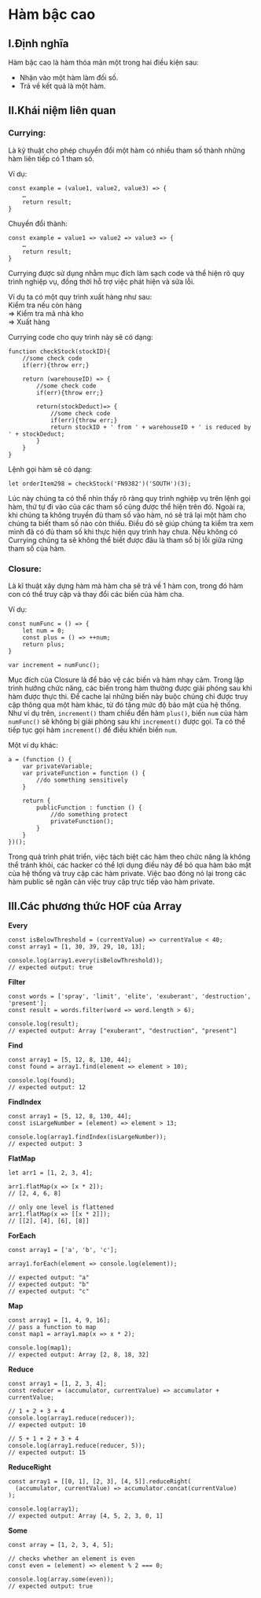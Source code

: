 # Hàm bậc cao

## I.Định nghĩa
Hàm bậc cao là hàm thỏa mãn một trong hai điều kiện sau:
- Nhận vào một hàm làm đối số.
- Trả về kết quả là một hàm.

## II.Khái niệm liên quan
### Currying: 
Là kỹ thuật cho phép chuyển đổi một hàm có nhiều tham số thành những hàm liên tiếp có 1 tham số.

Ví dụ:
```
const example = (value1, value2, value3) => {
	…
	return result;
}
```
Chuyển đổi thành:
```
const example = value1 => value2 => value3 => {
	…
	return result;
}
```

Currying được sử dụng nhằm mục đích làm sạch code và thể hiện rõ quy trình nghiệp vụ, đồng thời hỗ trợ việc phát hiện và sửa lỗi. 

Ví dụ ta có một quy trình xuất hàng như sau:\
Kiểm tra nếu còn hàng\
    =>  Kiểm tra mã nhà kho\
        => Xuất hàng

Currying code cho quy trình này sẽ có dạng:
```
function checkStock(stockID){ 
    //some check code 
    if(err){throw err;} 
    
    return (warehouseID) => { 
        //some check code 
        if(err){throw err;}

        return(stockDeduct)=> { 
            //some check code         
            if(err){throw err;}
            return stockID + ' from ' + warehouseID + ' is reduced by ' + stockDeduct;      
        }
    }
}
```
Lệnh gọi hàm sẽ có dạng:
```
let orderItem298 = checkStock('FN9382')('SOUTH')(3);
```
Lúc này chúng ta có thể nhìn thấy rõ ràng quy trình nghiệp vụ trên lệnh gọi hàm, thứ tự đi vào của các tham số cũng được thể hiện trên đó. Ngoài ra, khi chúng ta không truyền đủ tham số vào hàm, nó sẽ trả lại một hàm cho chúng ta biết tham số nào còn thiếu. Điều đó sẽ giúp chúng ta kiểm tra xem mình đã có đủ tham số khi thực hiện quy trình hay chưa. Nếu không có Currying chúng ta sẽ không thể biết được đâu là tham số bị lỗi giữa rừng tham số của hàm.

### Closure: 
Là kĩ thuật xây dựng hàm mà hàm cha sẽ trả về 1 hàm con, trong đó hàm con có thể truy cập và thay đổi các biến của hàm cha.

Ví dụ:
```
const numFunc = () => {
	let num = 0;
	const plus = () => ++num;
	return plus;
}

var increment = numFunc();
```
Mục đích của Closure là để bảo vệ các biến và hàm nhạy cảm. Trong lập trình hướng chức năng, các biến trong hàm thường được giải phóng sau khi hàm được thực thi. Để cache lại những biến này buộc chúng chỉ được truy cập thông qua một hàm khác, từ đó tăng mức độ bảo mật của hệ thống. Như ví dụ trên, `increment()` tham chiếu đến hàm `plus()`, biến `num` của hàm `numFunc()` sẽ không bị giải phóng sau khi `increment()` được gọi. Ta có thể tiếp tục gọi hàm `increment()` để điều khiển biến `num`.

Một ví dụ khác:
```
a = (function () {
    var privateVariable;
    var privateFunction = function () {
        //do something sensitively
    }

    return {
        publicFunction : function () {
            //do something protect
            privateFunction();
        }
    }
})();
```
Trong quá trình phát triển, việc tách biệt các hàm theo chức năng là không thể tránh khỏi, các hacker có thể lợi dụng điều này để bỏ qua hàm bảo mật của hệ thống và truy cập các hàm private. Việc bao đóng nó lại trong các hàm public sẽ ngăn cản việc truy cập trực tiếp vào hàm private.

## III.Các phương thức HOF của Array
**Every** 
```
const isBelowThreshold = (currentValue) => currentValue < 40;
const array1 = [1, 30, 39, 29, 10, 13];

console.log(array1.every(isBelowThreshold));
// expected output: true
```
**Filter**
```
const words = ['spray', 'limit', 'elite', 'exuberant', 'destruction', 'present'];
const result = words.filter(word => word.length > 6);

console.log(result);
// expected output: Array ["exuberant", "destruction", "present"]
```
**Find**
```
const array1 = [5, 12, 8, 130, 44];
const found = array1.find(element => element > 10);

console.log(found);
// expected output: 12
```
**FindIndex**
```
const array1 = [5, 12, 8, 130, 44];
const isLargeNumber = (element) => element > 13;

console.log(array1.findIndex(isLargeNumber));
// expected output: 3
```
**FlatMap**
```
let arr1 = [1, 2, 3, 4];

arr1.flatMap(x => [x * 2]);
// [2, 4, 6, 8]

// only one level is flattened
arr1.flatMap(x => [[x * 2]]);
// [[2], [4], [6], [8]]
```
**ForEach**
```
const array1 = ['a', 'b', 'c'];

array1.forEach(element => console.log(element));

// expected output: "a"
// expected output: "b"
// expected output: "c"
```
**Map**
```
const array1 = [1, 4, 9, 16];
// pass a function to map
const map1 = array1.map(x => x * 2);

console.log(map1);
// expected output: Array [2, 8, 18, 32]
```
**Reduce**
```
const array1 = [1, 2, 3, 4];
const reducer = (accumulator, currentValue) => accumulator + currentValue;

// 1 + 2 + 3 + 4
console.log(array1.reduce(reducer));
// expected output: 10

// 5 + 1 + 2 + 3 + 4
console.log(array1.reduce(reducer, 5));
// expected output: 15
```
**ReduceRight**
```
const array1 = [[0, 1], [2, 3], [4, 5]].reduceRight(
  (accumulator, currentValue) => accumulator.concat(currentValue)
);

console.log(array1);
// expected output: Array [4, 5, 2, 3, 0, 1]
```
**Some**
```
const array = [1, 2, 3, 4, 5];

// checks whether an element is even
const even = (element) => element % 2 === 0;

console.log(array.some(even));
// expected output: true
```